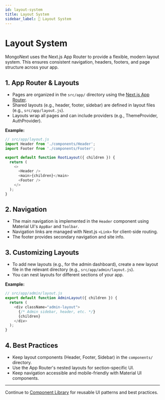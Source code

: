 ```yaml
---
id: layout-system
title: Layout System
sidebar_label: 📓 Layout System
---
```


# Layout System

MongoNext uses the Next.js App Router to provide a flexible, modern layout system. This ensures consistent navigation, headers, footers, and page structure across your app.

## 1. App Router & Layouts
- Pages are organized in the `src/app/` directory using the [Next.js App Router](https://nextjs.org/docs/app/building-your-application/routing).
- Shared layouts (e.g., header, footer, sidebar) are defined in layout files (e.g., `src/app/layout.js`).
- Layouts wrap all pages and can include providers (e.g., ThemeProvider, AuthProvider).

**Example:**
```js
// src/app/layout.js
import Header from './components/Header';
import Footer from './components/Footer';

export default function RootLayout({ children }) {
  return (
    <>
      <Header />
      <main>{children}</main>
      <Footer />
    </>
  );
}
```

## 2. Navigation
- The main navigation is implemented in the `Header` component using Material UI's `AppBar` and `Toolbar`.
- Navigation links are managed with Next.js `<Link>` for client-side routing.
- The footer provides secondary navigation and site info.

## 3. Customizing Layouts
- To add new layouts (e.g., for the admin dashboard), create a new layout file in the relevant directory (e.g., `src/app/admin/layout.js`).
- You can nest layouts for different sections of your app.

**Example:**
```js
// src/app/admin/layout.js
export default function AdminLayout({ children }) {
  return (
    <div className="admin-layout">
      {/* Admin sidebar, header, etc. */}
      {children}
    </div>
  );
}
```

## 4. Best Practices
- Keep layout components (Header, Footer, Sidebar) in the `components/` directory.
- Use the App Router's nested layouts for section-specific UI.
- Keep navigation accessible and mobile-friendly with Material UI components.

---

Continue to [Component Library](component-library.md) for reusable UI patterns and best practices. 